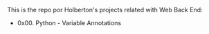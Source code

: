 This is the repo por Holberton's projects related with Web Back End:

* 0x00. Python - Variable Annotations
